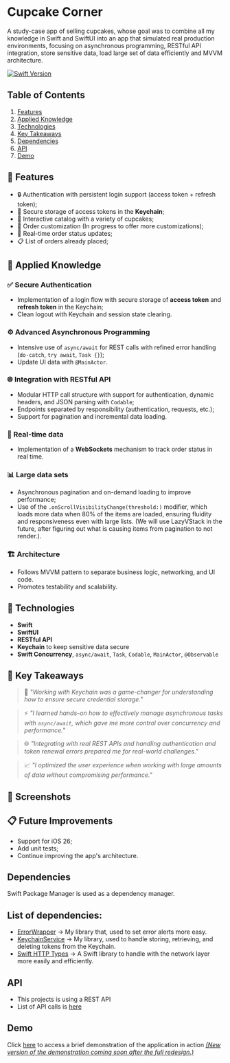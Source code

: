 # Cupcake Corner
A study-case app of selling cupcakes, whose goal was to combine all my knowledge in Swift and SwiftUI into an app that simulated real production environments, focusing on asynchronous programming, RESTful API integration, store sensitive data, load large set of data efficiently and MVVM architecture.

<a href="" rel="nofollow"><img src="https://camo.githubusercontent.com/498ead3b529283d08c8db814f646db66ac683bb6b8ced181087fdcde9106c241/68747470733a2f2f696d672e736869656c64732e696f2f656e64706f696e743f75726c3d687474707325334125324625324673776966747061636b616765696e6465782e636f6d2532466170692532467061636b616765732532466d316775656c706625324673776966742d7265616c74696d652d6f70656e616925324662616467652533467479706525334473776966742d76657273696f6e7326636f6c6f723d627269676874677265656e" alt="Swift Version" data-canonical-src="https://img.shields.io/endpoint?url=https%3A%2F%2Fswiftpackageindex.com%2Fapi%2Fpackages%2Fm1guelpf%2Fswift-realtime-openai%2Fbadge%3Ftype%3Dswift-versions&amp;color=brightgreen" style="max-width: 100%;"></a>

## Table of Contents
1. [Features](#-features)
2. [Applied Knowledge](#-applied-knowledge)
3. [Technologies](#-technologies)
4. [Key Takeaways](#-key-takeaways)
5. [Dependencies](#dependencies)
6. [API](#api)
7. [Demo](#demo)

## 🚀 Features

- 🔒 Authentication with persistent login support (access token + refresh token);
- 📲 Secure storage of access tokens in the **Keychain**;
- 🧁 Interactive catalog with a variety of cupcakes;
- 📝 ​​Order customization (In progress to offer more customizations);
- 🔄 Real-time order status updates;
- 📋 List of orders already placed;

## 🧠 Applied Knowledge

### ✅ Secure Authentication
- Implementation of a login flow with secure storage of **access token** and **refresh token** in the Keychain;
- Clean logout with Keychain and session state clearing.

### ⚙️ Advanced Asynchronous Programming
- Intensive use of `async/await` for REST calls with refined error handling (`do-catch`, `try await`, `Task {}`);
- Update UI data with `@MainActor`.

### 🌐 Integration with RESTful API
- Modular HTTP call structure with support for authentication, dynamic headers, and JSON parsing with `Codable`;
- Endpoints separated by responsibility (authentication, requests, etc.);
- Support for pagination and incremental data loading.

### 📡 Real-time data
- Implementation of a **WebSockets** mechanism to track order status in real time.

### 📊 Large data sets
- Asynchronous pagination and on-demand loading to improve performance;
- Use of the `.onScrollVisibilityChange(threshold:)` modifier, which loads more data when 80% of the items are loaded, ensuring fluidity and responsiveness even with large lists. (We will use LazyVStack in the future, after figuring out what is causing items from pagination to not render.).

### 🏗️ Architecture
- Follows MVVM pattern to separate business logic, networking, and UI code.
- Promotes testability and scalability.

## 🔧 Technologies

- **Swift**
- **SwiftUI**
- **RESTful API**
- **Keychain** to keep sensitive data secure
- **Swift Concurrency**, `async/await`, `Task`, `Codable`, `MainActor`, `@Observable`

## 🧩 Key Takeaways

> 🔐 *"Working with Keychain was a game-changer for understanding how to ensure secure credential storage."*

> ⚡ *"I learned hands-on how to effectively manage asynchronous tasks with `async/await`, which gave me more control over concurrency and performance."*

> 🌐 *"Integrating with real REST APIs and handling authentication and token renewal errors prepared me for real-world challenges."*

> 📈 *"I optimized the user experience when working with large amounts of data without compromising performance."*

## 📱 Screenshots

## 📋 Future Improvements

- Support for iOS 26;
- Add unit tests;
- Continue improving the app's architecture.

## Dependencies
Swift Package Manager is used as a dependency manager.
## List of dependencies: 
* [ErrorWrapper](https://github.com/isaqueDaSilva/ErrorWrapper.git) -> My library that, used to set error alerts more easy.
* [KeychainService](https://github.com/isaqueDaSilva/KeychainService.git) -> My library, used to handle storing, retrieving, and deleting tokens from the Keychain.
* [Swift HTTP Types](https://github.com/apple/swift-http-types.git) -> A Swift library to handle with the network layer more easily and efficiently. 

## API 
* This projects is using a REST API
* List of API calls is [here](https://github.com/isaqueDaSilva/CupcakeCornerAPI?tab=readme-ov-file#api) 

## Demo
Click [here](https://youtu.be/HCnSd-yPiJk) to access a brief demonstration of the application in action <ins>*(New version of the demonstration coming soon after the full redesign.)*</ins> 
